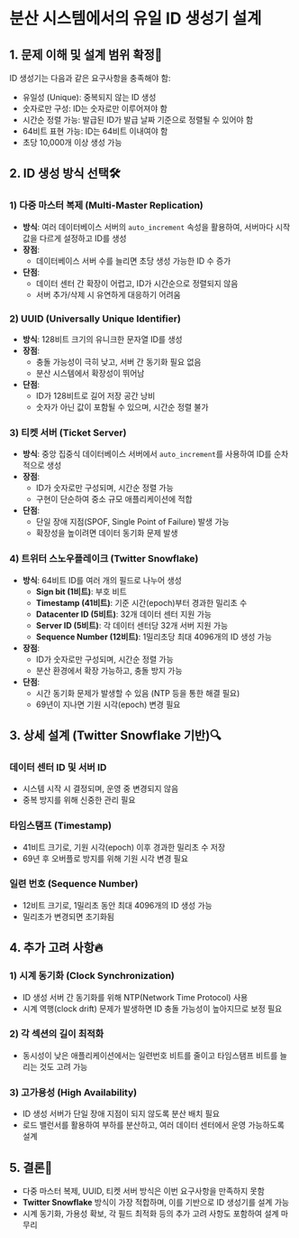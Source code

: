 # 분산 시스템에서의 유일 ID 생성기 설계

## 1. 문제 이해 및 설계 범위 확정🎯
ID 생성기는 다음과 같은 요구사항을 충족해야 함:
- 유일성 (Unique): 중복되지 않는 ID 생성
- 숫자로만 구성: ID는 숫자로만 이루어져야 함
- 시간순 정렬 가능: 발급된 ID가 발급 날짜 기준으로 정렬될 수 있어야 함
- 64비트 표현 가능: ID는 64비트 이내여야 함
- 초당 10,000개 이상 생성 가능

## 2. ID 생성 방식 선택🛠️

### 1) 다중 마스터 복제 (Multi-Master Replication)
- **방식**: 여러 데이터베이스 서버의 `auto_increment` 속성을 활용하여, 서버마다 시작 값을 다르게 설정하고 ID를 생성
- **장점**:
  - 데이터베이스 서버 수를 늘리면 초당 생성 가능한 ID 수 증가
- **단점**:
  - 데이터 센터 간 확장이 어렵고, ID가 시간순으로 정렬되지 않음
  - 서버 추가/삭제 시 유연하게 대응하기 어려움

### 2) UUID (Universally Unique Identifier)
- **방식**: 128비트 크기의 유니크한 문자열 ID를 생성
- **장점**:
  - 충돌 가능성이 극히 낮고, 서버 간 동기화 필요 없음
  - 분산 시스템에서 확장성이 뛰어남
- **단점**:
  - ID가 128비트로 길어 저장 공간 낭비
  - 숫자가 아닌 값이 포함될 수 있으며, 시간순 정렬 불가

### 3) 티켓 서버 (Ticket Server)
- **방식**: 중앙 집중식 데이터베이스 서버에서 `auto_increment`를 사용하여 ID를 순차적으로 생성
- **장점**:
  - ID가 숫자로만 구성되며, 시간순 정렬 가능
  - 구현이 단순하여 중소 규모 애플리케이션에 적합
- **단점**:
  - 단일 장애 지점(SPOF, Single Point of Failure) 발생 가능
  - 확장성을 높이려면 데이터 동기화 문제 발생

### 4) 트위터 스노우플레이크 (Twitter Snowflake)
- **방식**: 64비트 ID를 여러 개의 필드로 나누어 생성
  - **Sign bit (1비트)**: 부호 비트
  - **Timestamp (41비트)**: 기준 시간(epoch)부터 경과한 밀리초 수
  - **Datacenter ID (5비트)**: 32개 데이터 센터 지원 가능
  - **Server ID (5비트)**: 각 데이터 센터당 32개 서버 지원 가능
  - **Sequence Number (12비트)**: 1밀리초당 최대 4096개의 ID 생성 가능
- **장점**:
  - ID가 숫자로만 구성되며, 시간순 정렬 가능
  - 분산 환경에서 확장 가능하고, 충돌 방지 가능
- **단점**:
  - 시간 동기화 문제가 발생할 수 있음 (NTP 등을 통한 해결 필요)
  - 69년이 지나면 기원 시각(epoch) 변경 필요

## 3. 상세 설계 (Twitter Snowflake 기반)🔍

### 데이터 센터 ID 및 서버 ID
- 시스템 시작 시 결정되며, 운영 중 변경되지 않음
- 중복 방지를 위해 신중한 관리 필요

### 타임스탬프 (Timestamp)
- 41비트 크기로, 기원 시각(epoch) 이후 경과한 밀리초 수 저장
- 69년 후 오버플로 방지를 위해 기원 시각 변경 필요

### 일련 번호 (Sequence Number)
- 12비트 크기로, 1밀리초 동안 최대 4096개의 ID 생성 가능
- 밀리초가 변경되면 초기화됨

## 4. 추가 고려 사항🔥

### 1) 시계 동기화 (Clock Synchronization)
- ID 생성 서버 간 동기화를 위해 NTP(Network Time Protocol) 사용
- 시계 역행(clock drift) 문제가 발생하면 ID 충돌 가능성이 높아지므로 보정 필요

### 2) 각 섹션의 길이 최적화
- 동시성이 낮은 애플리케이션에서는 일련번호 비트를 줄이고 타임스탬프 비트를 늘리는 것도 고려 가능

### 3) 고가용성 (High Availability)
- ID 생성 서버가 단일 장애 지점이 되지 않도록 분산 배치 필요
- 로드 밸런서를 활용하여 부하를 분산하고, 여러 데이터 센터에서 운영 가능하도록 설계

## 5. 결론🏁
- 다중 마스터 복제, UUID, 티켓 서버 방식은 이번 요구사항을 만족하지 못함
- **Twitter Snowflake** 방식이 가장 적합하며, 이를 기반으로 ID 생성기를 설계 가능
- 시계 동기화, 가용성 확보, 각 필드 최적화 등의 추가 고려 사항도 포함하여 설계 마무리

